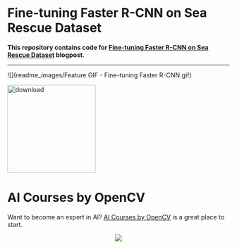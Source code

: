 # Fine-tuning Faster R-CNN on Sea Rescue Dataset

**This repository contains code for [Fine-tuning Faster R-CNN on Sea Rescue Dataset](https://learnopencv.com/fine-tuning-faster-r-cnn/) blogpost**.

---

![](readme_images/Feature GIF - Fine-tuning Faster R-CNN.gif)

[<img src="https://learnopencv.com/wp-content/uploads/2022/07/download-button-e1657285155454.png" alt="download" width="200">](https://www.dropbox.com/scl/fo/in7cpd2wddn1alf09zr7p/AC3J0wfJVDscKlIce1V8V3g?rlkey=uqndaqw0aqlkobinzusq17g5n&st=v4o2rhpf&dl=1)



# AI Courses by OpenCV

Want to become an expert in AI? [AI Courses by OpenCV](https://opencv.org/courses/) is a great place to start. 

<a href="https://opencv.org/courses/">

<p align="center"> 
<img src="https://learnopencv.com/wp-content/uploads/2023/01/AI-Courses-By-OpenCV-Github.png">
</p>
</a>

